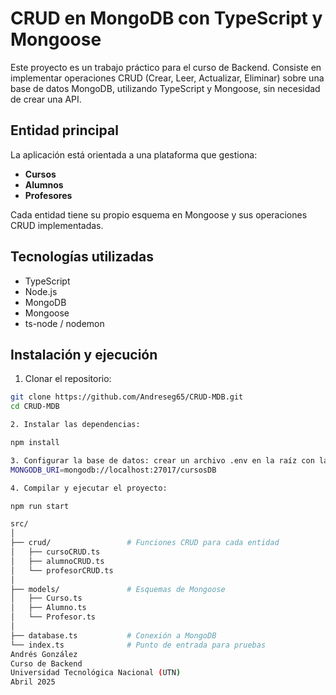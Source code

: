 # CRUD en MongoDB con TypeScript y Mongoose

Este proyecto es un trabajo práctico para el curso de Backend. Consiste en implementar operaciones CRUD (Crear, Leer, Actualizar, Eliminar) sobre una base de datos MongoDB, utilizando TypeScript y Mongoose, sin necesidad de crear una API.

## Entidad principal

La aplicación está orientada a una plataforma que gestiona:

- **Cursos**
- **Alumnos**
- **Profesores**

Cada entidad tiene su propio esquema en Mongoose y sus operaciones CRUD implementadas.

## Tecnologías utilizadas

- TypeScript
- Node.js
- MongoDB
- Mongoose
- ts-node / nodemon

## Instalación y ejecución

1. Clonar el repositorio:

```bash
git clone https://github.com/Andreseg65/CRUD-MDB.git
cd CRUD-MDB

2. Instalar las dependencias:

npm install

3. Configurar la base de datos: crear un archivo .env en la raíz con la siguiente variable:
MONGODB_URI=mongodb://localhost:27017/cursosDB

4. Compilar y ejecutar el proyecto:

npm run start

src/
│
├── crud/                 # Funciones CRUD para cada entidad
│   ├── cursoCRUD.ts
│   ├── alumnoCRUD.ts
│   └── profesorCRUD.ts
│
├── models/               # Esquemas de Mongoose
│   ├── Curso.ts
│   ├── Alumno.ts
│   └── Profesor.ts
│
├── database.ts           # Conexión a MongoDB
└── index.ts              # Punto de entrada para pruebas
Andrés González
Curso de Backend
Universidad Tecnológica Nacional (UTN)
Abril 2025